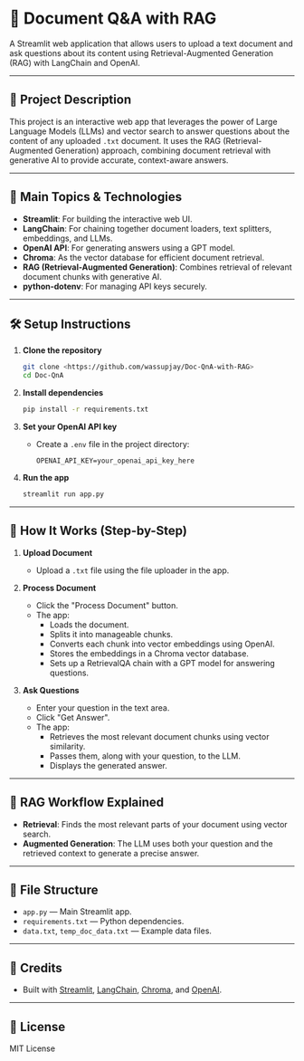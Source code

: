 # 📄 Document Q&A with RAG

A Streamlit web application that allows users to upload a text document and ask questions about its content using Retrieval-Augmented Generation (RAG) with LangChain and OpenAI.

---

## 🚀 Project Description

This project is an interactive web app that leverages the power of Large Language Models (LLMs) and vector search to answer questions about the content of any uploaded `.txt` document. It uses the RAG (Retrieval-Augmented Generation) approach, combining document retrieval with generative AI to provide accurate, context-aware answers.

---

## 🧩 Main Topics & Technologies

- **Streamlit**: For building the interactive web UI.
- **LangChain**: For chaining together document loaders, text splitters, embeddings, and LLMs.
- **OpenAI API**: For generating answers using a GPT model.
- **Chroma**: As the vector database for efficient document retrieval.
- **RAG (Retrieval-Augmented Generation)**: Combines retrieval of relevant document chunks with generative AI.
- **python-dotenv**: For managing API keys securely.

---

## 🛠️ Setup Instructions

1. **Clone the repository**
   ```bash
   git clone <https://github.com/wassupjay/Doc-QnA-with-RAG>
   cd Doc-QnA
   ```

2. **Install dependencies**
   ```bash
   pip install -r requirements.txt
   ```

3. **Set your OpenAI API key**
   - Create a `.env` file in the project directory:
     ```env
     OPENAI_API_KEY=your_openai_api_key_here
     ```

4. **Run the app**
   ```bash
   streamlit run app.py
   ```

---

## 📝 How It Works (Step-by-Step)

1. **Upload Document**
   - Upload a `.txt` file using the file uploader in the app.

2. **Process Document**
   - Click the "Process Document" button.
   - The app:
     - Loads the document.
     - Splits it into manageable chunks.
     - Converts each chunk into vector embeddings using OpenAI.
     - Stores the embeddings in a Chroma vector database.
     - Sets up a RetrievalQA chain with a GPT model for answering questions.

3. **Ask Questions**
   - Enter your question in the text area.
   - Click "Get Answer".
   - The app:
     - Retrieves the most relevant document chunks using vector similarity.
     - Passes them, along with your question, to the LLM.
     - Displays the generated answer.

---

## 🧠 RAG Workflow Explained

- **Retrieval**: Finds the most relevant parts of your document using vector search.
- **Augmented Generation**: The LLM uses both your question and the retrieved context to generate a precise answer.

---

## 📂 File Structure

- `app.py` — Main Streamlit app.
- `requirements.txt` — Python dependencies.
- `data.txt`, `temp_doc_data.txt` — Example data files.

---

## 🙏 Credits

- Built with [Streamlit](https://streamlit.io/), [LangChain](https://langchain.com/), [Chroma](https://www.trychroma.com/), and [OpenAI](https://openai.com/).

---

## 📝 License

MIT License 